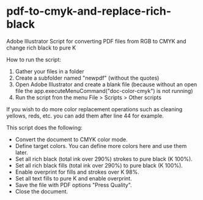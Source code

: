 # pdf-to-cmyk-and-replace-rich-black
Adobe Illustrator Script for converting PDF files from RGB to CMYK and change rich black to pure K

How to run the script:
1. Gather your files in a folder
2. Create a subfolder named "newpdf" (without the quotes)
3. Open Adobe Illustrator and create a blank file (because without an open file the app.executeMenuCommand("doc-color-cmyk") is not running)
4. Run the script fron the menu File > Scripts > Other scripts

If you wish to do more color replacement operations such as cleaning yellows, reds, etc. you can add them after line 44 for example.

This script does the following:
- Convert the document to CMYK color mode.
- Define target colors. You can define more colors here and use them later.
- Set all rich black (total ink over 290%) strokes to pure black (K 100%).
- Set all rich black fills (total ink over 290%) to pure black (K 100%).
- Enable overprint for fills and strokes over K 98%.
- Set all text fills to pure K and enable overprint.
- Save the file with PDF options "Press Quality".
- Close the document.
